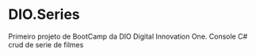 # DIO.Series
Primeiro projeto de BootCamp da DIO Digital Innovation One. Console C# crud de serie de filmes
